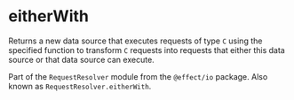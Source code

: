 # eitherWith

Returns a new data source that executes requests of type `C` using the
specified function to transform `C` requests into requests that either this
data source or that data source can execute.

Part of the `RequestResolver` module from the `@effect/io` package. Also known as `RequestResolver.eitherWith`.
